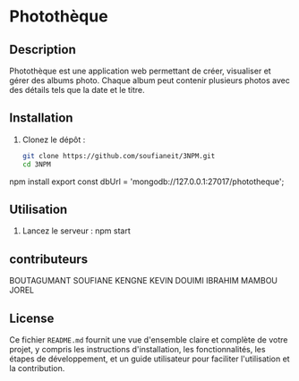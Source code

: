 # Photothèque

## Description

Photothèque est une application web permettant de créer, visualiser et gérer des albums photo. Chaque album peut contenir plusieurs photos avec des détails tels que la date et le titre.

## Installation

1. Clonez le dépôt :

   ```bash
   git clone https://github.com/soufianeit/3NPM.git
   cd 3NPM


npm install
export const dbUrl = 'mongodb://127.0.0.1:27017/phototheque';

## Utilisation
1. Lancez le serveur :
npm start

## contributeurs
BOUTAGUMANT SOUFIANE 
KENGNE KEVIN 
DOUIMI IBRAHIM 
MAMBOU JOREL 


## License

Ce fichier `README.md` fournit une vue d'ensemble claire et complète de votre projet, y compris les instructions d'installation, les fonctionnalités, les étapes de développement, et un guide utilisateur pour faciliter l'utilisation et la contribution.

